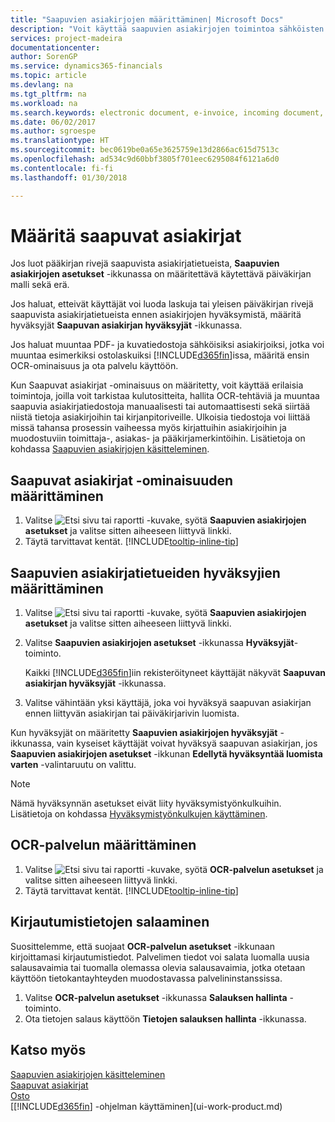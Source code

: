 ```yaml
---
title: "Saapuvien asiakirjojen määrittäminen| Microsoft Docs"
description: "Voit käyttää saapuvien asiakirjojen toimintoa sähköisten asiakirjojen luomiseen, OCR-tehtävien hallintaan, laskujen tuontiin ja kuvatiedostojen muuntamiseen."
services: project-madeira
documentationcenter: 
author: SorenGP
ms.service: dynamics365-financials
ms.topic: article
ms.devlang: na
ms.tgt_pltfrm: na
ms.workload: na
ms.search.keywords: electronic document, e-invoice, incoming document, OCR, ecommerce, document exchange, import invoice
ms.date: 06/02/2017
ms.author: sgroespe
ms.translationtype: HT
ms.sourcegitcommit: bec0619be0a65e3625759e13d2866ac615d7513c
ms.openlocfilehash: ad534c9d60bbf3805f701eec6295084f6121a6d0
ms.contentlocale: fi-fi
ms.lasthandoff: 01/30/2018

---
```

# <a name="set-up-incoming-documents"></a>Määritä saapuvat asiakirjat
Jos luot pääkirjan rivejä saapuvista asiakirjatietueista, **Saapuvien asiakirjojen asetukset** -ikkunassa on määritettävä käytettävä päiväkirjan malli sekä erä.

Jos haluat, etteivät käyttäjät voi luoda laskuja tai yleisen päiväkirjan rivejä saapuvista asiakirjatietueista ennen asiakirjojen hyväksymistä, määritä hyväksyjät **Saapuvan asiakirjan hyväksyjät** -ikkunassa.

Jos haluat muuntaa PDF- ja kuvatiedostoja sähköisiksi asiakirjoiksi, jotka voi muuntaa esimerkiksi ostolaskuiksi [!INCLUDE[d365fin](includes/d365fin_md.md)]issa, määritä ensin OCR-ominaisuus ja ota palvelu käyttöön.

Kun Saapuvat asiakirjat -ominaisuus on määritetty, voit käyttää erilaisia toimintoja, joilla voit tarkistaa kulutositteita, hallita OCR-tehtäviä ja muuntaa saapuvia asiakirjatiedostoja manuaalisesti tai automaattisesti sekä siirtää niistä tietoja asiakirjoihin tai kirjanpitoriveille. Ulkoisia tiedostoja voi liittää missä tahansa prosessin vaiheessa myös kirjattuihin asiakirjoihin ja muodostuviin toimittaja-, asiakas- ja pääkirjamerkintöihin. Lisätietoja on kohdassa [Saapuvien asiakirjojen käsitteleminen](across-process-income-documents.md).

## <a name="to-set-up-the-incoming-documents-feature"></a>Saapuvat asiakirjat -ominaisuuden määrittäminen
1. Valitse ![Etsi sivu tai raportti](media/ui-search/search_small.png "Etsi sivu tai raportti -kuvake") -kuvake, syötä **Saapuvien asiakirjojen asetukset** ja valitse sitten aiheeseen liittyvä linkki.
2. Täytä tarvittavat kentät. [!INCLUDE[tooltip-inline-tip](includes/tooltip-inline-tip_md.md)]

## <a name="to-set-up-approvers-of-incoming-document-records"></a>Saapuvien asiakirjatietueiden hyväksyjien määrittäminen
1. Valitse ![Etsi sivu tai raportti](media/ui-search/search_small.png "Etsi sivu tai raportti -kuvake") -kuvake, syötä **Saapuvien asiakirjojen asetukset** ja valitse sitten aiheeseen liittyvä linkki.  
2. Valitse **Saapuvien asiakirjojen asetukset** -ikkunassa **Hyväksyjät**-toiminto.

    Kaikki [!INCLUDE[d365fin](includes/d365fin_md.md)]iin rekisteröityneet käyttäjät näkyvät **Saapuvan asiakirjan hyväksyjät** -ikkunassa.  
3. Valitse vähintään yksi käyttäjä, joka voi hyväksyä saapuvan asiakirjan ennen liittyvän asiakirjan tai päiväkirjarivin luomista.

Kun hyväksyjät on määritetty **Saapuvien asiakirjojen hyväksyjät** -ikkunassa, vain kyseiset käyttäjät voivat hyväksyä saapuvan asiakirjan, jos **Saapuvien asiakirjojen asetukset** -ikkunan **Edellytä hyväksyntää luomista varten** -valintaruutu on valittu.

> [!NOTE]  
>   Nämä hyväksynnän asetukset eivät liity hyväksymistyönkulkuihin. Lisätietoja on kohdassa [Hyväksymistyönkulkujen käyttäminen](across-how-use-approval-workflows.md).

## <a name="to-set-up-an-ocr-service"></a>OCR-palvelun määrittäminen
1. Valitse ![Etsi sivu tai raportti](media/ui-search/search_small.png "Etsi sivu tai raportti -kuvake") -kuvake, syötä **OCR-palvelun asetukset** ja valitse sitten aiheeseen liittyvä linkki.
2. Täytä tarvittavat kentät. [!INCLUDE[tooltip-inline-tip](includes/tooltip-inline-tip_md.md)]

## <a name="to-encrypt-your-login-information"></a>Kirjautumistietojen salaaminen
Suosittelemme, että suojaat **OCR-palvelun asetukset** -ikkunaan kirjoittamasi kirjautumistiedot. Palvelimen tiedot voi salata luomalla uusia salausavaimia tai tuomalla olemassa olevia salausavaimia, jotka otetaan käyttöön tietokantayhteyden muodostavassa palvelininstanssissa.

1. Valitse **OCR-palvelun asetukset** -ikkunassa **Salauksen hallinta** -toiminto.
2. Ota tietojen salaus käyttöön **Tietojen salauksen hallinta** -ikkunassa.

## <a name="see-also"></a>Katso myös
[Saapuvien asiakirjojen käsitteleminen](across-process-income-documents.md)  
[Saapuvat asiakirjat](across-income-documents.md)  
[Osto](purchasing-manage-purchasing.md)  
[[!INCLUDE[d365fin](includes/d365fin_md.md)] -ohjelman käyttäminen](ui-work-product.md)


